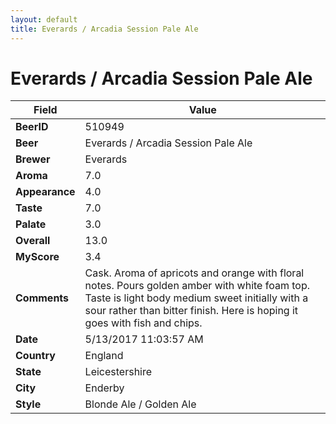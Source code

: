 ```yaml
---
layout: default
title: Everards / Arcadia Session Pale Ale
---
```


# Everards / Arcadia Session Pale Ale

| Field         | Value     |
|---------------|-----------|
| **BeerID** | 510949 |
| **Beer** | Everards / Arcadia Session Pale Ale |
| **Brewer** | Everards |
| **Aroma** | 7.0 |
| **Appearance** | 4.0 |
| **Taste** | 7.0 |
| **Palate** | 3.0 |
| **Overall** | 13.0 |
| **MyScore** | 3.4 |
| **Comments** | Cask. Aroma of apricots and orange with floral notes. Pours golden amber with white foam top. Taste is light body medium sweet initially with a sour rather than bitter finish. Here is hoping it goes with fish and chips. |
| **Date** | 5/13/2017 11:03:57 AM |
| **Country** | England |
| **State** | Leicestershire |
| **City** | Enderby |
| **Style** | Blonde Ale / Golden Ale |
